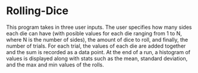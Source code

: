 # Rolling-Dice

This program takes in three user inputs.  The user specifies how many sides each die can have
(with posible values for each die ranging from 1 to N, where N is the number of sides), the amount of
dice to roll, and finally, the number of trials.  For each trial, the values of each die are added together
and the sum is recorded as a data point.  At the end of a run, a histogram of values is displayed along
with stats such as the mean, standard deviation, and the max and min values of the rolls.

 
